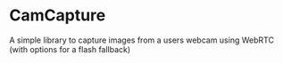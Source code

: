 # CamCapture
A simple library to capture images from a users webcam using WebRTC (with options for a flash fallback)
